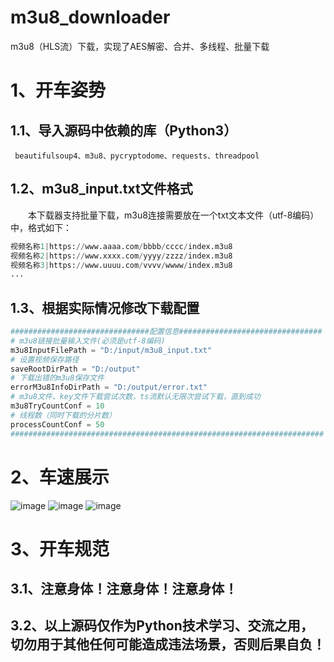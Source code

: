 # m3u8_downloader
m3u8（HLS流）下载，实现了AES解密、合并、多线程、批量下载

# 1、开车姿势
## 1.1、导入源码中依赖的库（Python3）
     beautifulsoup4、m3u8、pycryptodome、requests、threadpool
## 1.2、m3u8_input.txt文件格式
&emsp;&emsp;本下载器支持批量下载，m3u8连接需要放在一个txt文本文件（utf-8编码）中，格式如下：
```python
视频名称1|https://www.aaaa.com/bbbb/cccc/index.m3u8
视频名称2|https://www.xxxx.com/yyyy/zzzz/index.m3u8
视频名称3|https://www.uuuu.com/vvvv/wwww/index.m3u8
...
```
## 1.3、根据实际情况修改下载配置
```python
###############################配置信息################################
# m3u8链接批量输入文件(必须是utf-8编码)
m3u8InputFilePath = "D:/input/m3u8_input.txt"
# 设置视频保存路径
saveRootDirPath = "D:/output"
# 下载出错的m3u8保存文件
errorM3u8InfoDirPath = "D:/output/error.txt"
# m3u8文件、key文件下载尝试次数，ts流默认无限次尝试下载，直到成功
m3u8TryCountConf = 10
# 线程数（同时下载的分片数）
processCountConf = 50
######################################################################
```
# 2、车速展示
![image](https://user-images.githubusercontent.com/44233477/95989627-1743d180-0e5d-11eb-981a-ab2917ee9263.png)
![image](https://user-images.githubusercontent.com/44233477/95989823-570ab900-0e5d-11eb-81bf-9c9c2d984496.png)
![image](https://user-images.githubusercontent.com/44233477/95989904-71449700-0e5d-11eb-946f-280839da3b47.png)
# 3、开车规范
## 3.1、注意身体！注意身体！注意身体！
## 3.2、以上源码仅作为Python技术学习、交流之用，切勿用于其他任何可能造成违法场景，否则后果自负！
